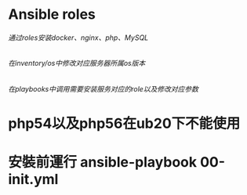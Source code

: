 # Ansible roles

###### 通过roles安装docker、nginx、php、MySQL

###### 在inventory/os中修改对应服务器所属os版本

###### 在playbooks中调用需要安装服务对应的role以及修改对应参数

# php54以及php56在ub20下不能使用

# 安裝前運行 ansible-playbook 00-init.yml
